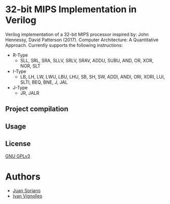 # 32-bit MIPS Implementation in Verilog

Verilog implementation of a 32-bit MIPS processor inspired by: John Hennessy, David Patterson (2017). Computer Architecture: A Quantitative Approach. 
Currently supports the following instructions:
* R-Type
    * SLL, SRL, SRA, SLLV, SRLV, SRAV, ADDU, SUBU, AND, OR, XOR, NOR, SLT
* I-Type
    * LB, LH, LW, LWU, LBU, LHU, SB, SH, SW, ADDI, ANDI, ORI, XORI, LUI, SLTI, BEQ, BNE, J, JAL
* J-Type
    * JR, JALR
 

## Project compilation



## Usage



## License
[GNU GPLv3](https://choosealicense.com/licenses/gpl-3.0/)

# Authors

* [Juan Soriano](https://www.github.com/SorianoJuan)
* [Ivan Vignolles](https://www.github.com/ivanvig)
